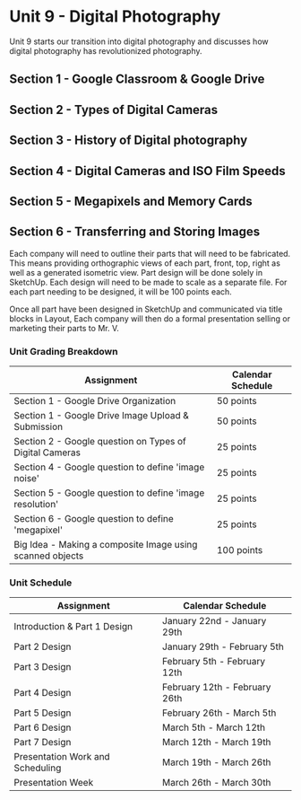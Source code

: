 # Unit 9 - Digital Photography

Unit 9 starts our transition into digital photography and discusses how digital photography has revolutionized photography.

## Section 1 - Google Classroom & Google Drive

## Section 2 - Types of Digital Cameras

## Section 3 - History of Digital photography

## Section 4 - Digital Cameras and ISO Film Speeds

## Section 5 - Megapixels and Memory Cards

## Section 6 - Transferring and Storing Images

Each company will need to outline their parts that will need to be fabricated. This means providing orthographic views of each part, front, top, right as well as a generated isometric view. Part design will be done solely in SketchUp. Each design will need to be made to scale as a separate file. For each part needing to be designed, it will be 100 points each.

Once all part have been designed in SketchUp and communicated via title blocks in Layout, Each company will then do a formal presentation selling or marketing their parts to Mr. V.

### Unit Grading Breakdown

| Assignment  | Calendar Schedule |
| ------------- | ------------- |
| Section 1 - Google Drive Organization  | 50 points   |
| Section 1 - Google Drive Image Upload & Submission  | 50 points   |
| Section 2 - Google question on Types of Digital Cameras | 25 points   |
| Section 4 - Google question to define 'image noise'  | 25 points   |
| Section 5 - Google question to define 'image resolution'  | 25 points   |
| Section 6 - Google question to define 'megapixel'  | 25 points   |
| Big Idea - Making a composite Image using scanned objects  | 100 points   |

### Unit Schedule

| Assignment  | Calendar Schedule |
| ------------- | ------------- |
| Introduction & Part 1 Design  | January 22nd - January 29th   |
| Part 2 Design  | January 29th - February 5th  |
| Part 3 Design  | February 5th - February 12th |
| Part 4 Design  | February 12th - February 26th |
| Part 5 Design  | February 26th - March 5th |
| Part 6 Design  | March 5th - March 12th |
| Part 7 Design  | March 12th - March 19th |
| Presentation Work and Scheduling   | March 19th - March 26th |
| Presentation Week   | March 26th - March 30th|

